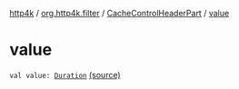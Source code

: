 [http4k](../../index.md) / [org.http4k.filter](../index.md) / [CacheControlHeaderPart](index.md) / [value](./value.md)

# value

`val value: `[`Duration`](https://docs.oracle.com/javase/9/docs/api/java/time/Duration.html) [(source)](https://github.com/http4k/http4k/blob/master/http4k-core/src/main/kotlin/org/http4k/filter/CachingFilters.kt#L14)